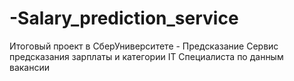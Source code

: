 # -Salary_prediction_service
Итоговый проект в СберУниверситете - Предсказание 
Сервис предсказания зарплаты и категории IT Специалиста по данным вакансии
